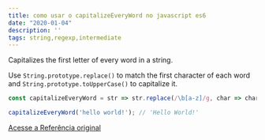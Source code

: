 ```yaml
---
title: como usar o capitalizeEveryWord no javascript es6
date: "2020-01-04"
description: ''
tags: string,regexp,intermediate
---
```


Capitalizes the first letter of every word in a string.

Use `String.prototype.replace()` to match the first character of each word and `String.prototype.toUpperCase()` to capitalize it.

```js
const capitalizeEveryWord = str => str.replace(/\b[a-z]/g, char => char.toUpperCase());
```

```js
capitalizeEveryWord('hello world!'); // 'Hello World!'
```


[Acesse a Referência original](http://github.com/30-seconds/)
